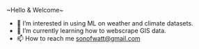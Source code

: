  \~Hello & Welcome\~  

- 👀 I’m interested in using ML on weather and climate datasets.  
- 🌱 I’m currently learning how to webscrape GIS data.
- 📫 How to reach me sonofwatt@gmail.com

<!---
sonofwatt84/sonofwatt84 is a ✨ special ✨ repository because its `README.md` (this file) appears on your GitHub profile.
You can click the Preview link to take a look at your changes.
--->
